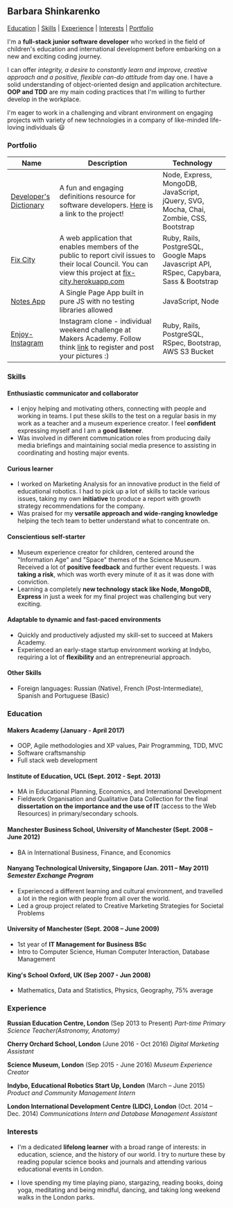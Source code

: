 ## Barbara Shinkarenko

[Education](#education) | [Skills](#skills) | [Experience](#experience) | [Interests](#interests) | [Portfolio](#portfolio)

I'm a **full-stack junior software developer** who worked in the field of children's education and international development before embarking on a new and exciting coding journey.

I can offer *integrity, a desire to constantly learn and improve, creative approach and a positive, flexible can-do attitude* from day one. I have a solid understanding of object-oriented design and application architecture. **OOP and TDD** are my main coding practices that I'm willing to further develop in the workplace.

I'm eager to work in a challenging and vibrant environment on engaging projects with variety of new technologies in a company of like-minded life-loving individuals :smiley:

### Portfolio

|Name |Description|Technology|
| ---	| ---	| ---	|
|[Developer's Dictionary](https://github.com/KatHicks/developers-dictionary)|A fun and engaging definitions resource for software developers. [Here](http://www.developers-dictionary.co.uk) is a link to the project!|Node, Express, MongoDB, JavaScript, jQuery, SVG, Mocha, Chai, Zombie, CSS, Bootstrap|
|[Fix City](https://github.com/KatHicks/fix-city)|A web application that enables members of the public to report civil issues to their local Council. You can view this project at [fix-city.herokuapp.com](https://fix-city.herokuapp.com/)|Ruby, Rails, PostgreSQL, Google Maps Javascript API, RSpec, Capybara, Sass & Bootstrap|
|[Notes App](https://github.com/rkclark/notes-app-challenge)|A Single Page App built in pure JS with no testing libraries allowed|JavaScript, Node|
|[Enjoy-Instagram](https://github.com/varvarra/instagram-challenge)|Instagram clone - individual weekend challenge at Makers Academy. Follow think [link](https://enjoy-instagram.herokuapp.com/) to register and post your pictures :) |Ruby, Rails, PostgreSQL, RSpec, Bootstrap, AWS S3 Bucket|   


### Skills

#### Enthusiastic communicator and collaborator
- I enjoy helping and motivating others, connecting with people and working in teams. I put these skills to the test on a regular basis in my work as a teacher and a museum experience creator. I feel **confident** expressing myself and I am a **good listener**.
- Was involved in different communication roles from producing daily media briefings and maintaining social media presence to assisting in coordinating and hosting major events.

#### Curious learner
- I worked on Marketing Analysis for an innovative product in the field of educational robotics. I had to pick up a lot of skills to tackle various issues, taking my own **initiative** to produce a report with growth strategy recommendations for the company.
- Was praised for my **versatile approach and wide-ranging knowledge** helping the tech team to better understand what to concentrate on.

#### Conscientious self-starter
- Museum experience creator for children, centered around the "Information Age" and "Space" themes of the Science Museum. Received a lot of **positive feedback** and further event requests. I was **taking a risk**, which was worth every minute of it as it was done with conviction.
- Learning a completely **new technology stack like Node, MongoDB, Express** in just a week for my final project was challenging but very exciting.

#### Adaptable to dynamic and fast-paced environments
- Quickly and productively adjusted my skill-set to succeed at Makers Academy.
- Experienced an early-stage startup environment working at Indybo, requiring a lot of **flexibility** and an entrepreneurial approach.

#### Other Skills
- Foreign languages: Russian (Native), French (Post-Intermediate),  Spanish and Portuguese (Basic) 	

### Education

#### Makers Academy (January - April 2017)
 - OOP, Agile methodologies and XP values, Pair Programming, TDD, MVC
 - Software craftsmanship
 - Full stack web development

#### Institute of Education, UCL (Sept. 2012 - Sept. 2013)
- MA in Educational Planning, Economics, and International Development
- Fieldwork Organisation and Qualitative Data Collection for the final **dissertation on the importance and the use of IT** (access to the Web Resources) in primary/secondary schools.

#### Manchester Business School, University of Manchester (Sept. 2008 – June 2012)                                             	       	
- BA in International Business, Finance, and Economics  

#### Nanyang Technological University, Singapore	(Jan. 2011 – May 2011) *Semester Exchange Program*			 	        
- Experienced a different learning and cultural environment, and travelled a lot in the region with people from all over the world.
- Led a group project related to Creative Marketing Strategies for Societal Problems

#### University of Manchester (Sept. 2008 – June 2009)
- 1st year of **IT Management for Business BSc**
- Intro to Computer Science, Human Computer Interaction, Database Management

#### King's School Oxford, UK (Sep 2007 - Jun 2008)
- Mathematics, Data and Statistics, Physics, Geography, 75% average

### Experience

**Russian Education Centre, London** (Sep 2013 to Present) *Part-time Primary Science Teacher(Astronomy, Anatomy)*  

**Cherry Orchard School, London** (June 2016 - Oct 2016) *Digital Marketing Assistant*

**Science Museum, London** (Sep 2015 - June 2016) *Museum Experience Creator*

**Indybo, Educational Robotics Start Up, London** (March – June 2015) *Product and Community Management Intern*

**London International Development Centre (LIDC), London** (Oct. 2014 – Dec. 2014) *Communications Intern and Database Management Assistant*

### Interests

- I'm a dedicated **lifelong learner** with a broad range of interests: in education, science, and the history of our world. I try to nurture these by reading popular science books and journals and attending various educational events in London.

-	I love spending my time playing piano, stargazing, reading books, doing yoga, meditating and being mindful, dancing, and taking long weekend walks in the London parks.
